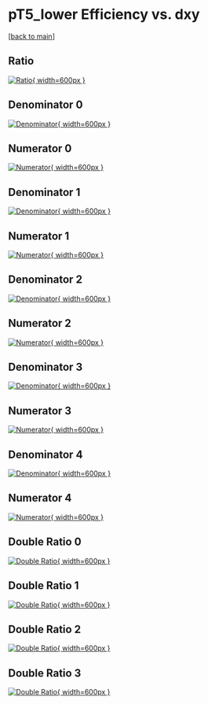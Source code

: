 # pT5_lower Efficiency vs. dxy

[[back to main](./)]



## Ratio

[![Ratio](../mtv/var/pT5_lower_loweta_13_-1_eff_dxy.png){ width=600px }](../mtv/var/pT5_lower_loweta_13_-1_eff_dxy.pdf)

## Denominator 0

[![Denominator](../mtv/den/pT5_lower_loweta_13_-1_eff_dxy_den0.png){ width=600px }](../mtv/den/pT5_lower_loweta_13_-1_eff_dxy_den0.pdf)

## Numerator 0

[![Numerator](../mtv/num/pT5_lower_loweta_13_-1_eff_dxy_num0.png){ width=600px }](../mtv/num/pT5_lower_loweta_13_-1_eff_dxy_num0.pdf)

## Denominator 1

[![Denominator](../mtv/den/pT5_lower_loweta_13_-1_eff_dxy_den1.png){ width=600px }](../mtv/den/pT5_lower_loweta_13_-1_eff_dxy_den1.pdf)

## Numerator 1

[![Numerator](../mtv/num/pT5_lower_loweta_13_-1_eff_dxy_num1.png){ width=600px }](../mtv/num/pT5_lower_loweta_13_-1_eff_dxy_num1.pdf)

## Denominator 2

[![Denominator](../mtv/den/pT5_lower_loweta_13_-1_eff_dxy_den2.png){ width=600px }](../mtv/den/pT5_lower_loweta_13_-1_eff_dxy_den2.pdf)

## Numerator 2

[![Numerator](../mtv/num/pT5_lower_loweta_13_-1_eff_dxy_num2.png){ width=600px }](../mtv/num/pT5_lower_loweta_13_-1_eff_dxy_num2.pdf)

## Denominator 3

[![Denominator](../mtv/den/pT5_lower_loweta_13_-1_eff_dxy_den3.png){ width=600px }](../mtv/den/pT5_lower_loweta_13_-1_eff_dxy_den3.pdf)

## Numerator 3

[![Numerator](../mtv/num/pT5_lower_loweta_13_-1_eff_dxy_num3.png){ width=600px }](../mtv/num/pT5_lower_loweta_13_-1_eff_dxy_num3.pdf)

## Denominator 4

[![Denominator](../mtv/den/pT5_lower_loweta_13_-1_eff_dxy_den4.png){ width=600px }](../mtv/den/pT5_lower_loweta_13_-1_eff_dxy_den4.pdf)

## Numerator 4

[![Numerator](../mtv/num/pT5_lower_loweta_13_-1_eff_dxy_num4.png){ width=600px }](../mtv/num/pT5_lower_loweta_13_-1_eff_dxy_num4.pdf)

## Double Ratio 0

[![Double Ratio](../mtv/ratio/pT5_lower_loweta_13_-1_eff_dxy_ratio0.png){ width=600px }](../mtv/ratio/pT5_lower_loweta_13_-1_eff_dxy_ratio0.pdf)

## Double Ratio 1

[![Double Ratio](../mtv/ratio/pT5_lower_loweta_13_-1_eff_dxy_ratio1.png){ width=600px }](../mtv/ratio/pT5_lower_loweta_13_-1_eff_dxy_ratio1.pdf)

## Double Ratio 2

[![Double Ratio](../mtv/ratio/pT5_lower_loweta_13_-1_eff_dxy_ratio2.png){ width=600px }](../mtv/ratio/pT5_lower_loweta_13_-1_eff_dxy_ratio2.pdf)

## Double Ratio 3

[![Double Ratio](../mtv/ratio/pT5_lower_loweta_13_-1_eff_dxy_ratio3.png){ width=600px }](../mtv/ratio/pT5_lower_loweta_13_-1_eff_dxy_ratio3.pdf)

